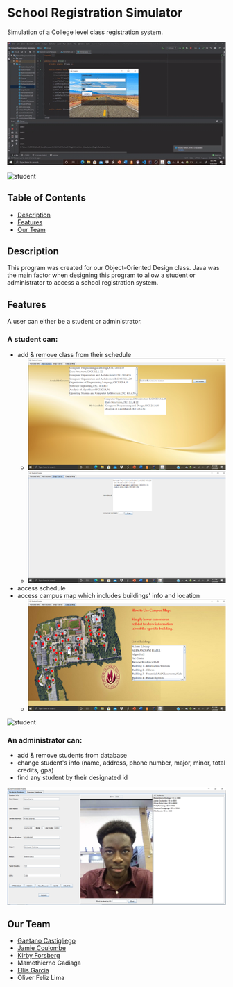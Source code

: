 # School Registration Simulator

Simulation of a College level class registration system.

![login](/README_Pics/login_adm.gif)

![student](/README_Pics/student.gif)

## Table of Contents

- [Description](#description)
- [Features](#features)
- [Our Team](#team)


## Description <a name = "description"></a>

This program was created for our Object-Oriented Design class. Java was the main factor when designing this program to allow a student or administrator to access a school registration system.

## Features <a name = "features"> </a>

A user can either be a student or administrator.

### A student can:
- add & remove class from their schedule
    - ![add](/README_Pics/add.PNG)
    - ![remove](/README_Pics/drop.PNG)
- access schedule
- access campus map which includes buildings' info and location
    - ![map](/README_Pics/map.PNG)

![student](/README_Pics/student.gif)

### An administrator can: 
- add & remove students from database
- change student's info (name, address, phone number, major, minor, total credits, gpa)
- find any student by their designated id

![admin](/README_Pics/admin.PNG)

## Our Team <a name = "team"> </a>

- [Gaetano Castigliego](https://github.com/gcast15)
- [Jamie Coulombe](https://github.com/jcoolu)
- [Kirby Forsberg](https://github.com/OtherKirby)
- Mamethierno Gadiaga
- [Ellis Garcia](https://github.com/elgarcia27)
- Oliver Feliz Lima




